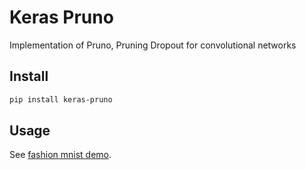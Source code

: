 # Keras Pruno

Implementation of Pruno, Pruning Dropout for convolutional networks

## Install

```bash
pip install keras-pruno
```

## Usage

See [fashion mnist demo](./demo/mnist.py).
